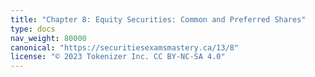 ```yaml
---
title: "Chapter 8: Equity Securities: Common and Preferred Shares"
type: docs
nav_weight: 80000
canonical: "https://securitiesexamsmastery.ca/13/8"
license: "© 2023 Tokenizer Inc. CC BY-NC-SA 4.0"
---
```

